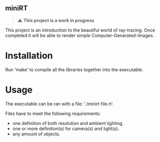 ## miniRT

> :warning: **This project is a work in progress**

This project is an introduction to the beautiful world of ray-tracing.
Once completed it will be able to render simple Computer-Generated-Images.

# Installation
Run 'make' to compile all the libraries together into the executable.

# Usage
The executable can be ran with a file: './minirt file.rt'.

Files have to meet the following requirements:
* one definition of both resolution and ambient lighting.
* one or more definition(s) for camera(s) and light(s).
* any amount of objects.
